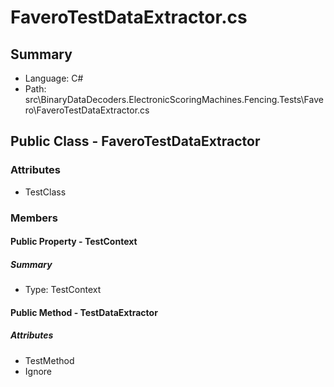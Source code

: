 ﻿# FaveroTestDataExtractor.cs

## Summary

* Language: C#
* Path: src\BinaryDataDecoders.ElectronicScoringMachines.Fencing.Tests\Favero\FaveroTestDataExtractor.cs

## Public Class - FaveroTestDataExtractor

### Attributes

 - TestClass

### Members

#### Public Property - TestContext

##### Summary

 * Type: TestContext 

#### Public Method - TestDataExtractor

##### Attributes

 - TestMethod
 - Ignore


